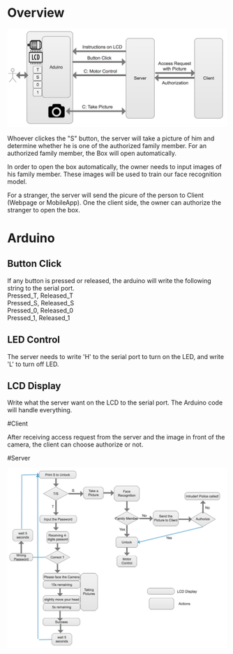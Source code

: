 # Overview
![](./random/system_architecture.png)

Whoever clickes the "S" button, the server will take a picture of him and determine whether he is one of the authorized family member. For an authorized family member, the Box will open automatically. 

In order to open the box automatically, the owner needs to input images of his family member. These images will be used to train our face recognition model. 

For a stranger, the server will send the picure of the person to Client (Webpage or MobileApp). One the client side, the owner can authorize the stranger to open the box. 



# Arduino
## Button Click

If any button is pressed or released, the arduino will write the following string to the serial port. 
<br>
Pressed\_T, Released\_T
<br>
Pressed\_S, Released\_S
<br>
Pressed\_0, Released\_0
<br>
Pressed\_1, Released\_1

## LED Control
The server needs to write 'H' to the serial port to turn on the LED, and write 'L' to turn off LED.


## LCD Display
Write what the server want on the LCD to the serial port. The Arduino code will handle everything. 

#Client

After receiving access request from the server and the image in front of the camera, the client can choose authorize or not.

#Server

![](./random/server_logic.png)
